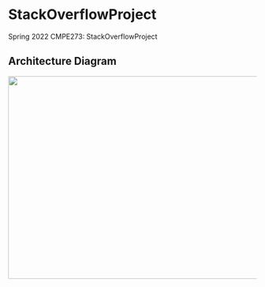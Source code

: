 # StackOverflowProject
Spring 2022 CMPE273: StackOverflowProject


## Architecture Diagram
<img src = "https://user-images.githubusercontent.com/87613567/167071977-eabc4675-5a60-4d94-a99e-f242e14ac882.png" width = 650 height = 410 />

